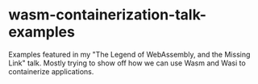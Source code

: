 # wasm-containerization-talk-examples
Examples featured in my "The Legend of WebAssembly, and the Missing Link" talk. Mostly trying to show off how we can use Wasm and Wasi to containerize applications.
